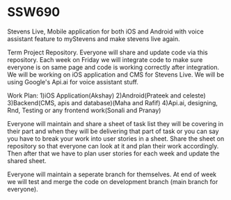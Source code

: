 # SSW690
Stevens Live, Mobile application for both iOS and Android with voice assistant feature to myStevens and make stevens live again.


Term Project Repository. Everyone will share and update code via this repository. Each week on Friday we will integrate code to make sure everyone is on same page and code is working correctly after integration. We will be working on iOS application and CMS for Stevens Live. We will be using Google's Api.ai for voice assistant stuff.

Work Plan:
1)iOS Application(Akshay)
2)Android(Prateek and celeste)
3)Backend(CMS, apis and database)(Maha and Rafif)
4)Api.ai, designing, Rnd, Testing or any frontend work(Sonali and Pranay)

Everyone will maintain and share a sheet of task list they will be covering in their part and when they will be delivering that part of task or you can say you have to break your work into user stories in a sheet. Share the sheet on repository so that everyone can look at it and plan their work accordingly. Then after that we have to plan user stories for each week and update the shared sheet.

Everyone will maintain a seperate branch for themselves. At end of week we will test and merge the code on development branch (main branch for everyone).
